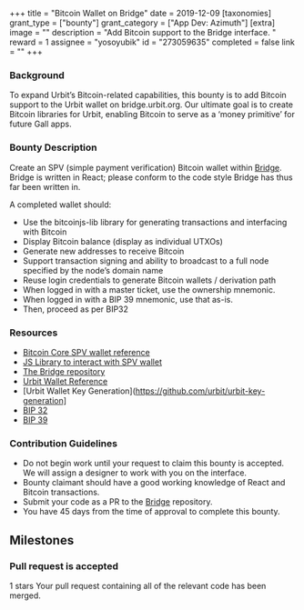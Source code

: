 +++
title = "Bitcoin Wallet on Bridge"
date = 2019-12-09
[taxonomies]
grant_type = ["bounty"]
grant_category = ["App Dev: Azimuth"]
[extra]
image = ""
description = "Add Bitcoin support to the Bridge interface. "
reward = 1
assignee = "yosoyubik"
id = "273059635"
completed = false
link = ""
+++

### Background

To expand Urbit’s Bitcoin-related capabilities, this bounty is to add Bitcoin support to the Urbit wallet on bridge.urbit.org.  Our ultimate goal is to create Bitcoin libraries for Urbit, enabling Bitcoin to serve as a ‘money primitive’ for future Gall apps. 

### Bounty Description

Create an SPV (simple payment verification) Bitcoin wallet within [Bridge](https://bridge.urbit.org). Bridge is written in React; please conform to the code style Bridge has thus far been written in.

A completed wallet should:
- Use the bitcoinjs-lib library for generating transactions and interfacing with Bitcoin
- Display Bitcoin balance (display as individual UTXOs)
- Generate new addresses to receive Bitcoin
- Support transaction signing and ability to broadcast to a full node specified by the node’s domain name
- Reuse login credentials to generate Bitcoin wallets / derivation path
- When logged in with a master ticket, use the ownership mnemonic. 
- When logged in with a BIP 39 mnemonic, use that as-is.
- Then, proceed as per BIP32

### Resources

- [Bitcoin Core SPV wallet reference](https://bitcoin.org/en/operating-modes-guide#simplified-payment-verification-spv)
- [JS Library to interact with SPV wallet](https://github.com/bitcoinjs/bitcoinjs-lib)
- [The Bridge repository](https://github.com/urbit/bridge)
- [Urbit Wallet Reference](https://github.com/urbit/fora-posts/blob/master/proposals/posts/~2018.11.8..19.31.59..ba77~.md)
- [Urbit Wallet Key Generation](https://github.com/urbit/urbit-key-generation]
- [BIP 32](https://github.com/bitcoin/bips/blob/master/bip-0032.mediawiki)
- [BIP 39](https://github.com/bitcoin/bips/blob/master/bip-0039.mediawiki)

### Contribution Guidelines
- Do not begin work until your request to claim this bounty is accepted.  We will assign a designer to work with you on the interface.  
- Bounty claimant should have a good working knowledge of React and Bitcoin transactions.
- Submit your code as a PR to the [Bridge](https://github.com/urbit/bridge) repository.
- You have 45 days from the time of approval to complete this bounty. 

## Milestones


### Pull request is accepted
1 stars
Your pull request containing all of the relevant code has been merged. 

    